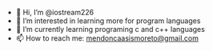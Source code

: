 - 👋 Hi, I’m @iostream226
- 👀 I’m interested in learning more for program languages
- 🌱 I’m currently learning programing c and c++ languages
- 📫 How to reach me: mendoncaasismoreto@gmail.com

<!---
iostream226/iostream226 is a ✨ special ✨ repository because its `README.md` (this file) appears on your GitHub profile.
You can click the Preview link to take a look at your changes.
--->
